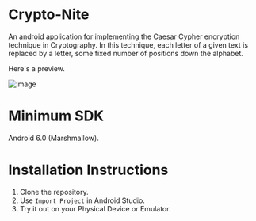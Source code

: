 # Crypto-Nite
An android application for implementing the Caesar Cypher encryption technique in Cryptography. In this technique, each letter of a given text is replaced by a letter, some fixed number of positions down the alphabet.

Here's a preview.

![image](https://user-images.githubusercontent.com/62807226/105393870-e389fc00-5c42-11eb-82fc-7466c00f08b2.png)


# Minimum SDK
  
  Android 6.0 (Marshmallow).

# Installation Instructions
1. Clone the repository.
2. Use `Import Project` in Android Studio.
3. Try it out on your Physical Device or Emulator.

